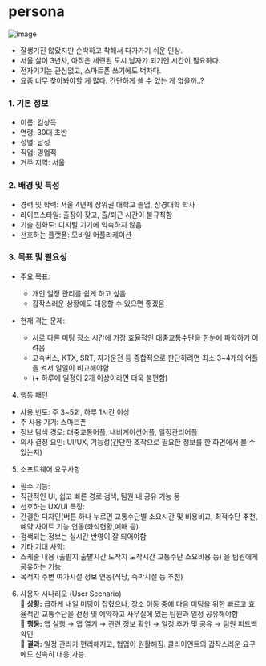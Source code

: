 # persona

![image](https://github.com/user-attachments/assets/e7005b59-5d86-4e24-a6f7-f7cfbec9ac74)

- 잘생기진 않았지만 순박하고 착해서 다가가기 쉬운 인상.
- 서울 살이 3년차, 아직은 세련된 도시 남자가 되기엔 시간이 필요하다.
- 전자기기는 관심없고, 스마트폰 쓰기에도 벅차다.
- 요즘 너무 찾아봐야할 게 많다. 간단하게 쓸 수 있는 게 없을까..?


### 1. 기본 정보

- 이름: 김상득
- 연령: 30대 초반
- 성별: 남성
- 직업: 영업직
- 거주 지역: 서울

### 2. 배경 및 특성
- 경력 및 학력: 서울 4년제 상위권 대학교 졸업, 상경대학 학사
- 라이프스타일: 출장이 잦고, 출/퇴근 시간이 불규칙함
- 기술 친화도: 디지털 기기에 익숙하지 않음
- 선호하는 플랫폼: 모바일 어플리케이션

### 3. 목표 및 필요성

- 주요 목표: 
  - 개인 일정 관리를 쉽게 하고 싶음
  - 갑작스러운 상황에도 대응할 수 있으면 좋겠음

- 현재 겪는 문제: 
  - 서로 다른 미팅 장소·시간에 가장 효율적인 대중교통수단을 한눈에 파악하기 어려움
  -  고속버스, KTX, SRT, 자가운전 등 종합적으로 판단하려면 최소 3~4개의 어플을 켜서 일일이 비교해야함
  -  (+ 하루에 일정이 2개 이상이라면 더욱 불편함)

4. 행동 패턴
- 사용 빈도: 주 3~5회, 하루 1시간 이상
- 주 사용 기기: 스마트폰
- 정보 탐색 경로: 대중교통어플, 내비게이션어플, 일정관리어플
- 의사 결정 요인: UI/UX, 기능성(간단한 조작으로 필요한 정보를 한 화면에서 볼 수 있는지)

5. 소프트웨어 요구사항
- 필수 기능: 
 - 직관적인 UI, 쉽고 빠른 경로 검색, 팀원 내 공유 기능 등
- 선호하는 UX/UI 특징: 
 - 간결한 디자인(버튼 하나 누르면 교통수단별 소요시간 및 비용비교, 최적수단 추천, 예약 사이트 기능 연동(좌석현황,예매 등)
 - 검색되는 정보는 실시간 반영이 잘 되어야함
- 기타 기대 사항:
 - 스케줄 내용 (출발지 출발시간 도착지 도착시간 교통수단 소요비용 등) 을 팀원에게 공유하는 기능
 - 목적지 주변 여가시설 정보 연동(식당, 숙박시설 등 추천)

6. 사용자 시나리오 (User Scenario)<br/>
📌 **상황:** 급하게 내일 미팅이 잡혔으나, 장소 이동 중에 다음 미팅을 위한 빠르고 효율적인 교통수단을 선정 및 예약하고 사무실에 있는 팀원과 일정 공유해야함<br/>
📌 **행동:** 앱 실행 → 앱 열기 → 관련 정보 확인 → 일정 추가 및 공유 → 팀원 피드백 확인<br/>
📌 **결과:** 일정 관리가 편리해지고, 협업이 원활해짐. 클라이언트의 갑작스러운 요구에도 신속히 대응 가능.<br/>

